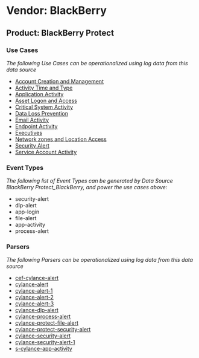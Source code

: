 Vendor: BlackBerry
==================
Product: BlackBerry Protect
---------------------------

### Use Cases

_The following Use Cases can be operationalized using log data from this data source_

* [Account Creation and Management](../UseCases/usecase_account_creation_and_management.md)
* [Activity Time  and Type](../UseCases/usecase_activity_time__and_type.md)
* [Application Activity](../UseCases/usecase_application_activity.md)
* [Asset Logon and Access](../UseCases/usecase_asset_logon_and_access.md)
* [Critical System Activity](../UseCases/usecase_critical_system_activity.md)
* [Data Loss Prevention](../UseCases/usecase_data_loss_prevention.md)
* [Email Activity](../UseCases/usecase_email_activity.md)
* [Endpoint Activity](../UseCases/usecase_endpoint_activity.md)
* [Executives](../UseCases/usecase_executives.md)
* [Network zones and Location Access](../UseCases/usecase_network_zones_and_location_access.md)
* [Security Alert](../UseCases/usecase_security_alert.md)
* [Service Account Activity](../UseCases/usecase_service_account_activity.md)


### Event Types

_The following list of Event Types can be generated by Data Source BlackBerry Protect_BlackBerry, and power the use cases above:_

- security-alert
- dlp-alert
- app-login
- file-alert
- app-activity
- process-alert


### Parsers

_The following Parsers can be operationalized using log data from this data source_

* [cef-cylance-alert](../Parsers/parserContent_cef-cylance-alert.md)
* [cylance-alert](../Parsers/parserContent_cylance-alert.md)
* [cylance-alert-1](../Parsers/parserContent_cylance-alert-1.md)
* [cylance-alert-2](../Parsers/parserContent_cylance-alert-2.md)
* [cylance-alert-3](../Parsers/parserContent_cylance-alert-3.md)
* [cylance-dlp-alert](../Parsers/parserContent_cylance-dlp-alert.md)
* [cylance-process-alert](../Parsers/parserContent_cylance-process-alert.md)
* [cylance-protect-file-alert](../Parsers/parserContent_cylance-protect-file-alert.md)
* [cylance-protect-security-alert](../Parsers/parserContent_cylance-protect-security-alert.md)
* [cylance-security-alert](../Parsers/parserContent_cylance-security-alert.md)
* [cylance-security-alert-1](../Parsers/parserContent_cylance-security-alert-1.md)
* [s-cylance-app-activity](../Parsers/parserContent_s-cylance-app-activity.md)
